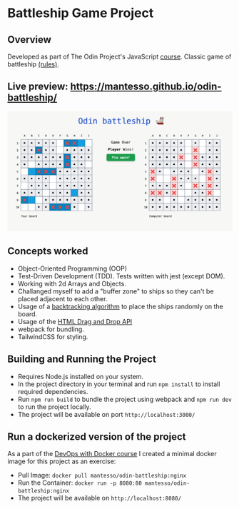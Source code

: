 # Battleship Game Project

## Overview

Developed as part of The Odin Project's JavaScript [course](https://www.theodinproject.com/lessons/javascript-battleship). Classic game of battleship [(rules)](<https://en.wikipedia.org/wiki/Battleship_(game)>).

## Live preview: https://mantesso.github.io/odin-battleship/

![Example Image](img/screenshot.png)

## Concepts worked

- Object-Oriented Programming (OOP)
- Test-Driven Development (TDD). Tests written with jest (except DOM).
- Working with 2d Arrays and Objects.
- Challanged myself to add a "buffer zone" to ships so they can't be placed adjacent to each other.
- Usage of a [backtracking algorithm](https://en.wikipedia.org/wiki/Backtracking) to place the ships randomly on the board.
- Usage of the [HTML Drag and Drop API](https://developer.mozilla.org/en-US/docs/Web/API/HTML_Drag_and_Drop_API)
- webpack for bundling.
- TailwindCSS for styling.

## Building and Running the Project

- Requires Node.js installed on your system.
- In the project directory in your terminal and run `npm install` to install required dependencies.
- Run `npm run build` to bundle the project using webpack and `npm run dev` to run the project locally.
- The project will be available on port `http://localhost:3000/`

## Run a dockerized version of the project

As a part of the [DevOps with Docker course](https://devopswithdocker.com) I created a minimal docker image for this project as an exercise:

- Pull Image: `docker pull mantesso/odin-battleship:nginx`
- Run the Container: `docker run -p 8080:80 mantesso/odin-battleship:nginx`
- The project will be available on `http://localhost:8080/`